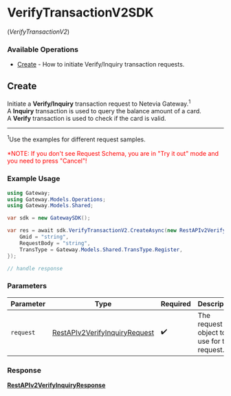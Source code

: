 # VerifyTransactionV2SDK
(*VerifyTransactionV2*)

### Available Operations

* [Create](#create) - How to initiate Verify/Inquiry transaction requests.

## Create

Initiate a <b>Verify/Inquiry</b> transaction request to Netevia Gateway.<sup>1</sup><br>
A <b>Inquiry</b> transaction is used to query the balance amount of a card.<br>
A <b>Verify</b> transaction is used to check if the card is valid.
<hr>
<sup>1</sup>Use the examples for different request samples.
<br><br><span style="color:red">*NOTE: If you don't see Request Schema, you are in "Try it out" mode and you need to press "Cancel"!</span>


### Example Usage

```csharp
using Gateway;
using Gateway.Models.Operations;
using Gateway.Models.Shared;

var sdk = new GatewaySDK();

var res = await sdk.VerifyTransactionV2.CreateAsync(new RestAPIv2VerifyInquiryRequest() {
    Gmid = "string",
    RequestBody = "string",
    TransType = Gateway.Models.Shared.TransType.Register,
});

// handle response
```

### Parameters

| Parameter                                                                                 | Type                                                                                      | Required                                                                                  | Description                                                                               |
| ----------------------------------------------------------------------------------------- | ----------------------------------------------------------------------------------------- | ----------------------------------------------------------------------------------------- | ----------------------------------------------------------------------------------------- |
| `request`                                                                                 | [RestAPIv2VerifyInquiryRequest](../../models/operations/RestAPIv2VerifyInquiryRequest.md) | :heavy_check_mark:                                                                        | The request object to use for the request.                                                |


### Response

**[RestAPIv2VerifyInquiryResponse](../../models/operations/RestAPIv2VerifyInquiryResponse.md)**

